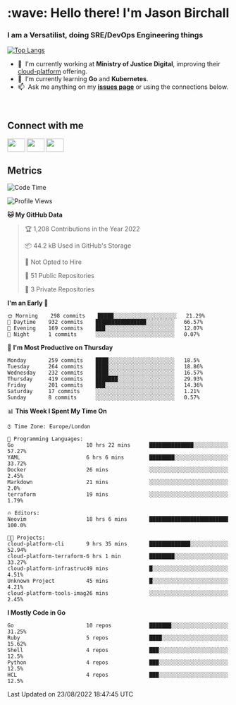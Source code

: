 <h1 align="left" id="jason-title">:wave: Hello there! I'm Jason Birchall</h1>
<h3 align="left">I am a Versatilist, doing SRE/DevOps Engineering things</h3>

[![Top Langs](https://github-readme-stats.vercel.app/api?username=jasonBirchall&show_icons=true&count_private=true&include_all_commits=true&theme=gruvbox)](https://github.com/anuraghazra/github-readme-stats)

- :office: &nbsp;I'm currently working at **Ministry of Justice Digital**, improving their [cloud-platform](https://github.com/ministryofjustice/cloud-platform) offering.
- :seedling: &nbsp;I’m currently learning **Go** and **Kubernetes**.
- :mailbox: &nbsp;Ask me anything on my **[issues page]** or using the connections below.


<br>

<h2>Connect with me</h2>
<p>
<a href="https://twitter.com/jsonBirchall" target="blank"><img align="center" src="https://cdn.jsdelivr.net/npm/simple-icons@3.0.1/icons/twitter.svg" alt="" height="30" width="40" /></a>
<a href="https://keybase.io/json0" target="blank"><img align="center" src="https://cdn.jsdelivr.net/npm/simple-icons@3.0.1/icons/keybase.svg" alt="" height="30" width="40" /></a>
<a href="https://www.reddit.com/user/kakorate" target="blank"><img align="center" src="https://cdn.jsdelivr.net/npm/simple-icons@3.0.1/icons/reddit.svg" alt="" height="30" width="40" /></a>
</p>

<h2>Metrics</h2>

<!--START_SECTION:waka-->
![Code Time](http://img.shields.io/badge/Code%20Time-713%20hrs%2010%20mins-blue)

![Profile Views](http://img.shields.io/badge/Profile%20Views-0-blue)

**🐱 My GitHub Data** 

> 🏆 1,208 Contributions in the Year 2022
 > 
> 📦 44.2 kB Used in GitHub's Storage 
 > 
> 🚫 Not Opted to Hire
 > 
> 📜 51 Public Repositories 
 > 
> 🔑 3 Private Repositories  
 > 
**I'm an Early 🐤** 

```text
🌞 Morning    298 commits    █████░░░░░░░░░░░░░░░░░░░░   21.29% 
🌆 Daytime    932 commits    ████████████████░░░░░░░░░   66.57% 
🌃 Evening    169 commits    ███░░░░░░░░░░░░░░░░░░░░░░   12.07% 
🌙 Night      1 commits      ░░░░░░░░░░░░░░░░░░░░░░░░░   0.07%

```
📅 **I'm Most Productive on Thursday** 

```text
Monday       259 commits    ████░░░░░░░░░░░░░░░░░░░░░   18.5% 
Tuesday      264 commits    ████░░░░░░░░░░░░░░░░░░░░░   18.86% 
Wednesday    232 commits    ████░░░░░░░░░░░░░░░░░░░░░   16.57% 
Thursday     419 commits    ███████░░░░░░░░░░░░░░░░░░   29.93% 
Friday       201 commits    ███░░░░░░░░░░░░░░░░░░░░░░   14.36% 
Saturday     17 commits     ░░░░░░░░░░░░░░░░░░░░░░░░░   1.21% 
Sunday       8 commits      ░░░░░░░░░░░░░░░░░░░░░░░░░   0.57%

```


📊 **This Week I Spent My Time On** 

```text
⌚︎ Time Zone: Europe/London

💬 Programming Languages: 
Go                       10 hrs 22 mins      ██████████████░░░░░░░░░░░   57.27% 
YAML                     6 hrs 6 mins        ████████░░░░░░░░░░░░░░░░░   33.72% 
Docker                   26 mins             ░░░░░░░░░░░░░░░░░░░░░░░░░   2.45% 
Markdown                 21 mins             ░░░░░░░░░░░░░░░░░░░░░░░░░   2.0% 
terraform                19 mins             ░░░░░░░░░░░░░░░░░░░░░░░░░   1.79%

🔥 Editors: 
Neovim                   18 hrs 6 mins       █████████████████████████   100.0%

🐱‍💻 Projects: 
cloud-platform-cli       9 hrs 35 mins       █████████████░░░░░░░░░░░░   52.94% 
cloud-platform-terraform-6 hrs 1 min         ████████░░░░░░░░░░░░░░░░░   33.27% 
cloud-platform-infrastruc49 mins             █░░░░░░░░░░░░░░░░░░░░░░░░   4.51% 
Unknown Project          45 mins             █░░░░░░░░░░░░░░░░░░░░░░░░   4.21% 
cloud-platform-tools-imag26 mins             ░░░░░░░░░░░░░░░░░░░░░░░░░   2.45%

```

**I Mostly Code in Go** 

```text
Go                       10 repos            ███████░░░░░░░░░░░░░░░░░░   31.25% 
Ruby                     5 repos             ████░░░░░░░░░░░░░░░░░░░░░   15.62% 
Shell                    4 repos             ███░░░░░░░░░░░░░░░░░░░░░░   12.5% 
Python                   4 repos             ███░░░░░░░░░░░░░░░░░░░░░░   12.5% 
HCL                      4 repos             ███░░░░░░░░░░░░░░░░░░░░░░   12.5%

```



 Last Updated on 23/08/2022 18:47:45 UTC
<!--END_SECTION:waka-->

<!-- links -->

[issues page]: https://github.com/jasonBirchall/jasonBirchall/issues "jasonBirchall/issues"
